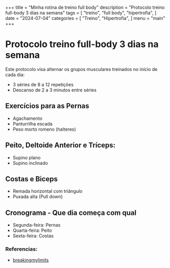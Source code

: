 +++
title = "Minha rotina de treino full body"
description = "Protocolo treino full-body 3 dias na semana"
tags = [
    "treino",
    "full body",
    "hipertrofia",
]
date = "2024-07-04"
categories = [
    "Treino",
    "Hipertrofia",
]
menu = "main"
+++


# Protocolo treino full-body 3 dias na semana

Este protocolo visa alternar os grupos musculares treinados no início de cada dia:

- 3 séries de 8 a 12 repetições
- Descanso de 2 a 3 minutos entre séries

## Exercícios para as Pernas

- Agachamento
- Panturrilha escada
- Peso morto romeno (halteres)

## Peito, Deltoide Anterior e Tríceps:

- Supino plano
- Supino inclinado

## Costas e Biceps

- Remada horizontal com triângulo
- Puxada alta (Pull down)

## Cronograma - Que dia começa com qual

- Segunda-feira: Pernas
- Quarta-feira: Peito
- Sexta-feira: Costas

### Referencias:

- [breakingmylimits](https://breakingmylimits.com/treinar-3-vezes-por-semana-hipertrofia/)
